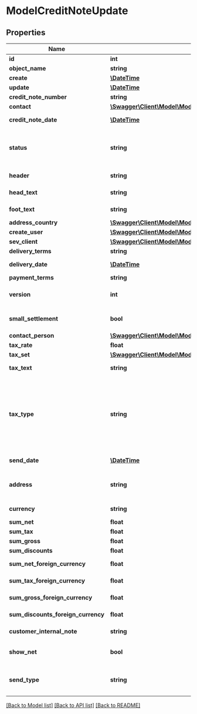 # ModelCreditNoteUpdate

## Properties
Name | Type | Description | Notes
------------ | ------------- | ------------- | -------------
**id** | **int** | The creditNote id | [optional] 
**object_name** | **string** | The creditNote object name | [optional] 
**create** | [**\DateTime**](\DateTime.md) | Date of creditNote creation | [optional] 
**update** | [**\DateTime**](\DateTime.md) | Date of last creditNote update | [optional] 
**credit_note_number** | **string** | The creditNote number | [optional] 
**contact** | [**\Swagger\Client\Model\ModelCreditNoteUpdateContact**](ModelCreditNoteUpdateContact.md) |  | [optional] 
**credit_note_date** | [**\DateTime**](\DateTime.md) | Needs to be provided as timestamp or dd.mm.yyyy | [optional] 
**status** | **string** | Please have a look in       &lt;a href&#x3D;&#x27;https://api.sevdesk.de/#section/Types-and-status-of-credit-notes&#x27;&gt;status of credit note&lt;/a&gt;      to see what the different status codes mean | [optional] 
**header** | **string** | Normally consist of prefix plus the creditNote number | [optional] 
**head_text** | **string** | Certain html tags can be used here to format your text | [optional] 
**foot_text** | **string** | Certain html tags can be used here to format your text | [optional] 
**address_country** | [**\Swagger\Client\Model\ModelCreditNoteAddressCountry**](ModelCreditNoteAddressCountry.md) |  | [optional] 
**create_user** | [**\Swagger\Client\Model\ModelCreditNoteCreateUser**](ModelCreditNoteCreateUser.md) |  | [optional] 
**sev_client** | [**\Swagger\Client\Model\ModelCreditNoteSevClient**](ModelCreditNoteSevClient.md) |  | [optional] 
**delivery_terms** | **string** | Delivery terms of the creditNote | [optional] 
**delivery_date** | [**\DateTime**](\DateTime.md) | Timestamp. This can also be a date range if you also use the attribute deliveryDateUntil | [optional] 
**payment_terms** | **string** | Payment terms of the creditNote | [optional] 
**version** | **int** | Version of the creditNote.&lt;br&gt;      Can be used if you have multiple drafts for the same creditNote.&lt;br&gt;      Should start with 0 | [optional] 
**small_settlement** | **bool** | Defines if the client uses the small settlement scheme.      If yes, the creditNote must not contain any vat | [optional] 
**contact_person** | [**\Swagger\Client\Model\ModelCreditNoteUpdateContactPerson**](ModelCreditNoteUpdateContactPerson.md) |  | [optional] 
**tax_rate** | **float** | Is overwritten by creditNote position tax rates | [optional] 
**tax_set** | [**\Swagger\Client\Model\ModelCreditNoteTaxSet**](ModelCreditNoteTaxSet.md) |  | [optional] 
**tax_text** | **string** | A common tax text would be &#x27;Umsatzsteuer 19%&#x27; | [optional] 
**tax_type** | **string** | Tax type of the creditNote. There are four tax types: 1. default - Umsatzsteuer ausweisen 2. eu - Steuerfreie innergemeinschaftliche Lieferung (Europäische Union) 3. noteu - Steuerschuldnerschaft des Leistungsempfängers (außerhalb EU, z. B. Schweiz) 4. custom - Using custom tax set 5. ss - Not subject to VAT according to §19 1 UStG Tax rates are heavily connected to the tax type used. | [optional] 
**send_date** | [**\DateTime**](\DateTime.md) | The date the creditNote was sent to the customer | [optional] 
**address** | **string** | Complete address of the recipient including name, street, city, zip and country.&lt;br&gt;       Line breaks can be used and will be displayed on the invoice pdf. | [optional] 
**currency** | **string** | Currency used in the creditNote. Needs to be currency code according to ISO-4217 | [optional] 
**sum_net** | **float** | Net sum of the creditNote | [optional] 
**sum_tax** | **float** | Tax sum of the creditNote | [optional] 
**sum_gross** | **float** | Gross sum of the creditNote | [optional] 
**sum_discounts** | **float** | Sum of all discounts in the creditNote | [optional] 
**sum_net_foreign_currency** | **float** | Net sum of the creditNote in the foreign currency | [optional] 
**sum_tax_foreign_currency** | **float** | Tax sum of the creditNote in the foreign currency | [optional] 
**sum_gross_foreign_currency** | **float** | Gross sum of the creditNote in the foreign currency | [optional] 
**sum_discounts_foreign_currency** | **float** | Discounts sum of the creditNote in the foreign currency | [optional] 
**customer_internal_note** | **string** | Internal note of the customer. Contains data entered into field &#x27;Referenz/Bestellnummer&#x27; | [optional] 
**show_net** | **bool** | If true, the net amount of each position will be shown on the creditNote. Otherwise gross amount | [optional] 
**send_type** | **string** | Type which was used to send the creditNote. IMPORTANT: Please refer to the creditNote section of the       *     API-Overview to understand how this attribute can be used before using it! | [optional] 

[[Back to Model list]](../../README.md#documentation-for-models) [[Back to API list]](../../README.md#documentation-for-api-endpoints) [[Back to README]](../../README.md)

